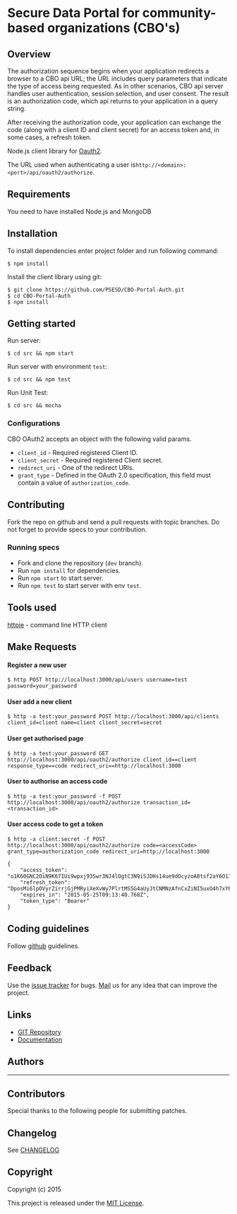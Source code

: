 
# Secure Data Portal for community-based organizations (CBO's)

## Overview
The authorization sequence begins when your application redirects a browser to a CBO api URL; the URL includes query parameters that indicate the type of access being requested. As in other scenarios, CBO api server handles user authentication, session selection, and user consent. The result is an authorization code, which api returns to your application in a query string.

After receiving the authorization code, your application can exchange the code (along with a client ID and client secret) for an access token and, in some cases, a refresh token.

Node.js client library for [Oauth2](http://oauth.net/2/).

The URL used when authenticating a user is`http://<domain>:<port>/api/oauth2/authorize`.

## Requirements

You need to have installed Node.js and MongoDB

## Installation


To install dependencies enter project folder and run following command:

    $ npm install

Install the client library using git:

    $ git clone https://github.com/PSESD/CBO-Portal-Auth.git
    $ cd CBO-Portal-Auth
    $ npm install


## Getting started

Run server:

    $ cd src && npm start

Run server with environment `test`:

    $ cd src && npm test

Run Unit Test:

    $ cd src && mocha




### Configurations

CBO OAuth2 accepts an object with the following valid params.

* `client_id` - Required registered Client ID.
* `client_secret` - Required registered Client secret.
* `redirect_uri` - One of the redirect URIs.
* `grant_type` - Defined in the OAuth 2.0 specification, this field must contain a value of `authorization_code`.



## Contributing

Fork the repo on github and send a pull requests with topic branches. Do not forget to
provide specs to your contribution.


### Running specs

* Fork and clone the repository (`dev` branch).
* Run `npm install` for dependencies.
* Run `npm start` to start server.
* Run `npm test` to start server with env `test`.

## Tools used

[httpie](https://github.com/jkbr/httpie) - command line HTTP client

## Make Requests

#### Register a new user

```
$ http POST http://localhost:3000/api/users username=test password=your_password
```
#### User add a new client

```
$ http -a test:your_password POST http://localhost:3000/api/clients client_id=client name=client client_secret=secret
```

#### User get authorised page

```
$ http -a test:your_password GET http://localhost:3000/api/oauth2/authorize client_id==client response_type==code redirect_uri==http://localhost:3000
```

#### User to authorise an access code

```
$ http -a test:your_password -f POST http://localhost:3000/api/oauth2/authorize transaction_id=<transaction_id>
```

#### User access code to get a token

```
$ http -a client:secret -f POST http://localhost:3000/api/oauth2/authorize code=<accessCode> grant_type=authorization_code redirect_uri=http://localhost:3000
```
```
{
    "access_token": "o1K60GNC2OiN9K67IUi9wpxj93Swr3NJ4lOgtC3N9iSJDHs14ue9dOcyzoA8tsf2aY6O11tc9ncEJItQ43ABPyunO6fDBNrPIRYz6JPCjv5l9qBiPrX9n8FIlPfzvYxED5wJRrx37jkn16ItOgK520cL0fZwShW23QsmdNA1m3wQRao8pxFDqhlVkqvcEWuqidgmD6GA7r90CjomgInREnIjVViMB6dkYVhcprKKvP8amZtGnT8st29ZtvgDH3Qh",
    "refresh_token": "DposMi6lpOVyrZirrjGjPMRyiXeXvWy7PlrtMS5G4aUyJtCNMNzAfnCxZiNI5uxO4h7xYPGzsuf2smVMBDKvDRy9ce4Iu2X8aumhyFPf0BC8cF9WmoOJ4dBDId4ybtBOCrNj7VYMPB6kf0MAht06ZhD5wzJi9gY3B7zq01Bq4qfKonasH1ObjggNNZcptVpYJiwiwyWSsJVowR0T64rg9fkm6qAFirpoGVj5cOm0CZd2kc1QcuJqXX60lteVYk4b",
    "expires_in": "2015-05-25T09:13:40.768Z",
    "token_type": "Bearer"
}
```

## Coding guidelines

Follow [github](https://github.com/styleguide/) guidelines.


## Feedback

Use the [issue tracker](https://github.com/PSESD/CBO-Portal-Auth/issues) for bugs.
[Mail](mailto:support@upwardstech.com) us
for any idea that can improve the project.


## Links

* [GIT Repository](https://github.com/PSESD/CBO-Portal-Auth)
* [Documentation](https://github.com/PSESD/CBO-Portal-Auth)


## Authors

--- 


## Contributors

Special thanks to the following people for submitting patches.


## Changelog

See [CHANGELOG](https://github.com/PSESD/CBO-Portal-Auth/master/CHANGELOG.md)


## Copyright

Copyright (c) 2015

This project is released under the [MIT License](http://opensource.org/licenses/MIT).
